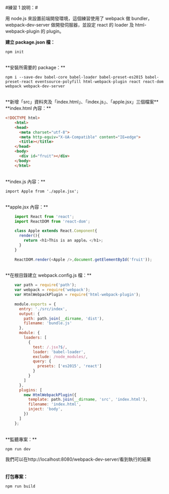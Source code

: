 #練習 1 說明：#

用 node.js 來設置前端開發環境，這個練習使用了 webpack 做 bundler，webpack-dev-server 做開發伺服器，並設定 react 的 loader 及 html-webpack-plugin 的 plugin。<br>

**建立 package.json 檔：**

    npm init
<br>
**安裝所需要的 package：**

    npm i --save-dev babel-core babel-loader babel-preset-es2015 babel-preset-react eventsource-polyfill html-webpack-plugin react react-dom webpack webpack-dev-server
<br>
**新增「src」資料夾及「index.html」、「index.js」、「apple.jsx」三個檔案**
<br>
**index.html 內容：**

~~~html
<!DOCTYPE html>
    <html>
    <head>
      <meta charset="utf-8">
      <meta http-equiv="X-UA-Compatible" content="IE=edge">
      <title></title>
    </head>
    <body>
      <div id="fruit"></div>
    </body>
    </html>
~~~
<br>
**index.js 內容：**

    import Apple from './apple.jsx';
<br>
**apple.jsx 內容：**

~~~javascript
    import React from 'react';
    import ReactDOM from 'react-dom';
    
    class Apple extends React.Component{
      render(){
        return <h1>This is an apple。</h1>;
      }
    }
    
    ReactDOM.render(<Apple />,document.getElementById('fruit'));
~~~
<br>
**在根目錄建立 webpack.config.js 檔：**

~~~javascript
    var path = require('path');
    var webpack = require('webpack');
    var HtmlWebpackPlugin = require('html-webpack-plugin');
    
    module.exports = {
      entry: './src/index',
      output: {
        path: path.join(__dirname, 'dist'),
        filename: 'bundle.js'
      },
      module: {
        loaders: [
          {
            test: /.jsx?$/,
            loader: 'babel-loader',
            exclude: /node_modules/,
            query: {
              presets: ['es2015', 'react']
            }
          }
        ]
      },
      plugins: [
        new HtmlWebpackPlugin({
          template: path.join(__dirname, 'src', 'index.html'),
          filename: 'index.html',
          inject: 'body',
        })
      ]
    };
~~~
<br>
**監聽專案：**

    npm run dev

我們可以在http://localhost:8080/webpack-dev-server/看到執行的結果
<br><br><br>
**打包專案：**

    npm run build


